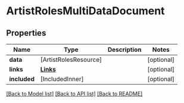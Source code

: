 # ArtistRolesMultiDataDocument

## Properties
Name | Type | Description | Notes
------------ | ------------- | ------------- | -------------
**data** | [ArtistRolesResource] |  | [optional] 
**links** | [**Links**](Links.md) |  | [optional] 
**included** | [IncludedInner] |  | [optional] 

[[Back to Model list]](../README.md#documentation-for-models) [[Back to API list]](../README.md#documentation-for-api-endpoints) [[Back to README]](../README.md)


